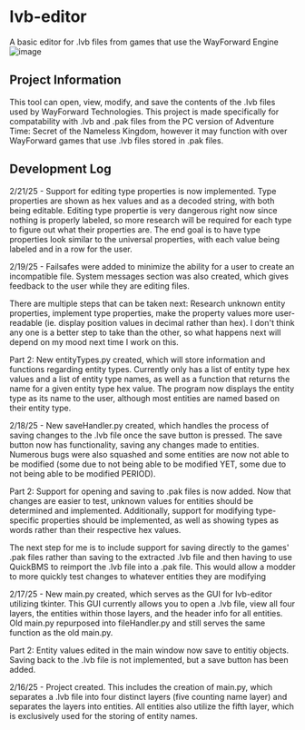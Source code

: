 # lvb-editor
A basic editor for .lvb files from games that use the WayForward Engine
![image](https://github.com/user-attachments/assets/f0eb850b-40b9-430b-a4f3-57084d080a5c)


## Project Information
This tool can open, view, modify, and save the contents of the .lvb files used by WayForward Technologies. This project is made specifically for compatability with .lvb and .pak files from the PC version of Adventure Time: Secret of the Nameless Kingdom, however it may function with over WayForward games that use .lvb files stored in .pak files.

## Development Log
2/21/25 - Support for editing type properties is now implemented. Type properties are shown as hex values and as a decoded string, with both being editable. Editing type propertie is very dangerous right now since nothing is properly labeled, so more research will be required for each type to figure out what their properties are. The end goal is to have type properties look similar to the universal properties, with each value being labeled and in a row for the user.

2/19/25 - Failsafes were added to minimize the ability for a user to create an incompatible file. System messages section was also created, which gives feedback to the user while they are editing files.

There are multiple steps that can be taken next: Research unknown entity properties, implement type properties, make the property values more user-readable (ie. display position values in decimal rather than hex). I don't think any one is a better step to take than the other, so what happens next will depend on my mood next time I work on this.

Part 2: New entityTypes.py created, which will store information and functions regarding entity types. Currently only has a list of entity type hex values and a list of entity type names, as well as a function that returns the name for a given entity type hex value. The program now displays the entity type as its name to the user, although most entities are named based on their entity type.

2/18/25 - New saveHandler.py created, which handles the process of saving changes to the .lvb file once the save button is pressed. The save button now has functionality, saving any changes made to entities. Numerous bugs were also squashed and some entities are now not able to be modified (some due to not being able to be modified YET, some due to not being able to be modified PERIOD).

Part 2: Support for opening and saving to .pak files is now added. Now that changes are easier to test, unknown values for entities should be determined and implemented. Additionally, support for modifying type-specific properties should be implemented, as well as showing types as words rather than their respective hex values.

The next step for me is to include support for saving directly to the games' .pak files rather than saving to the extracted .lvb file and then having to use QuickBMS to reimport the .lvb file into a .pak file. This would allow a modder to more quickly test changes to whatever entities they are modifying

2/17/25 - New main.py created, which serves as the GUI for lvb-editor utilizing tkinter. This GUI currently allows you to open a .lvb file, view all four layers, the entities within those layers, and the header info for all entities. Old main.py repurposed into fileHandler.py and still serves the same function as the old main.py.

Part 2: Entity values edited in the main window now save to entitiy objects. Saving back to the .lvb file is not implemented, but a save button has been added.

2/16/25 - Project created. This includes the creation of main.py, which separates a .lvb file into four distinct layers (five counting name layer) and separates the layers into entities. All entities also utilize the fifth layer, which is exclusively used for the storing of entity names.
